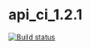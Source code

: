 # api_ci_1.2.1
[![Build status](https://ci.appveyor.com/api/projects/status/qyk5ht3ipmx27vor/branch/master?svg=true)](https://ci.appveyor.com/project/Rostiks52/api-ci-1-2-1/branch/master)
